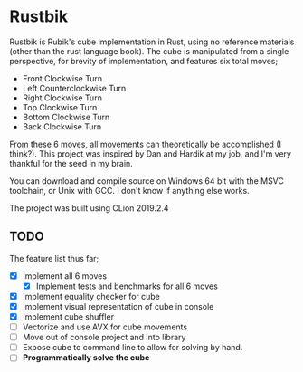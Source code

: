 # Rustbik

Rustbik is Rubik's cube implementation in Rust, using no reference materials (other than the rust language book).
The cube is manipulated from a single perspective, for brevity of implementation, and features six total moves;
- Front Clockwise Turn
- Left Counterclockwise Turn
- Right Clockwise Turn
- Top Clockwise Turn
- Bottom Clockwise Turn
- Back Clockwise Turn

From these 6 moves, all movements can theoretically be accomplished (I think?). This project was inspired by Dan and 
Hardik at my job, and I'm very thankful for the seed in my brain.

You can download and compile source on Windows 64 bit with the MSVC toolchain, or Unix with GCC. I don't know if anything
else works.

The project was built using CLion 2019.2.4

## TODO
The feature list thus far;
- [X] Implement all 6 moves
  - [X] Implement tests and benchmarks for all 6 moves
- [X] Implement equality checker for cube
- [X] Implement visual representation of cube in console
- [X] Implement cube shuffler
- [ ] Vectorize and use AVX for cube movements
- [ ] Move out of console project and into library
- [ ] Expose cube to command line to allow for solving by hand.
- [ ] **Programmatically solve the cube**